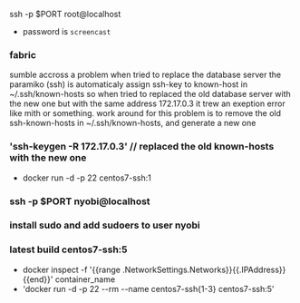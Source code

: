 ssh -p $PORT root@localhost
- password is `screencast`


### fabric
 sumble accross a problem when tried to replace the database server
 the paramiko (ssh) is automaticaly assign ssh-key to known-host in ~/.ssh/known-hosts
 so when tried to replaced the old database server with the new one but with the same address 172.17.0.3
 it trew an exeption error like mith or something.
 work around for this problem is to remove the old ssh-known-hosts in ~/.ssh/known-hosts, and generate a new one

### 'ssh-keygen -R 172.17.0.3' // replaced the old known-hosts with the new one
- docker run -d -p 22 centos7-ssh:1
### ssh -p $PORT nyobi@localhost
### install sudo and add sudoers to user nyobi
### latest build centos7-ssh:5
- docker inspect -f '{{range .NetworkSettings.Networks}}{{.IPAddress}}{{end}}' container_name 
- 'docker run -d -p 22 --rm --name centos7-ssh{1-3} centos7-ssh:5'

